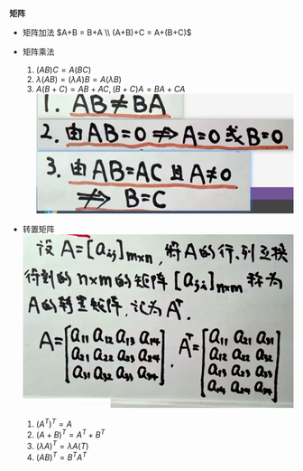 **矩阵**  
- 矩阵加法 
$A+B = B+A \\ (A+B)+C = A+(B+C)$  

- 矩阵乘法
  1. $(AB)C = A(BC)$  
  2. $\lambda(AB) = (\lambda A)B = A(\lambda B)$  
  3. $A(B+C) = AB+AC,(B+C)A = BA+CA$
  ![](../picture/矩阵乘法.png)

- 转置矩阵 
    ![](../picture/转置矩阵.png)
    1. $(A^T)^T = A$
    2. $(A+B)^T = A^T+B^T$
    3. $(\lambda A)^T = \lambda A(T)$
    4. $(AB)^T = B^TA^T$